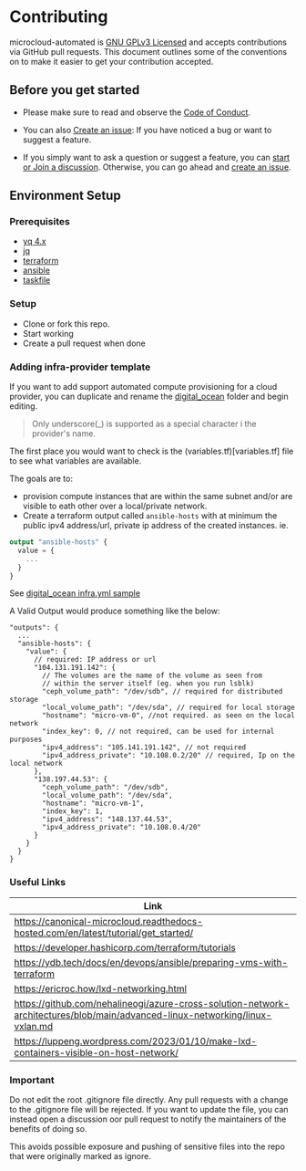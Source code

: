 # Contributing

microcloud-automated is [GNU GPLv3 Licensed](LICENSE) and
accepts contributions via GitHub pull requests. This document outlines
some of the conventions on to make it easier to get your contribution
accepted.

## Before you get started

- Please make sure to read and observe the
[Code of Conduct](CODE_OF_CONDUCT.md).

- You can also [Create an issue](https://github.com/hayone1/microcloud-automated/issues/new/choose): If you have noticed a bug or want to suggest a feature.

- If you simply want to ask a question or suggest a feature, you can [start or Join a discussion](https://github.com/hayone1/microcloud-automated/discussions). Otherwise, you can go ahead and [create an issue](hhttps://github.com/hayone1/microcloud-automated/issues/new/choose).

## Environment Setup

### Prerequisites
- [yq 4.x](https://github.com/mikefarah/yq/#install)
- [jq](https://jqlang.github.io/jq/download/)
- [terraform](https://developer.hashicorp.com/terraform/tutorials/aws-get-started/install-cli)
- [ansible](https://docs.ansible.com/ansible/latest/installation_guide/intro_installation.html)
- [taskfile](https://taskfile.dev/installation/)

### Setup
- Clone or fork this repo.
- Start working
- Create a pull request when done

### Adding infra-provider template

If you want to add support automated compute provisioning for a cloud provider, you can duplicate and rename
the [digital_ocean](infra-template/provider-scaffold/) folder and begin editing.
> Only underscore(_) is supported as a special character i the provider's name.


The first place you would want to check is the (variables.tf)[variables.tf] file to see what variables are available.

The goals are to:
- provision compute instances that are within the same subnet and/or are visible to eath other over
a local/private network.
- Create a terraform output called `ansible-hosts` with at minimum the public ipv4 address/url,
private ip address of the created instances.
ie.
``` tf
output "ansible-hosts" {
  value = {
    ...
  }
}
```
See [digital_ocean infra.yml sample](infra-template/digital_ocean/infra.tf)
 
A Valid Output would produce something like the below:

``` jsonc
"outputs": {
  ...
  "ansible-hosts": {
    "value": {
      // required: IP address or url
      "104.131.191.142": {
        // The volumes are the name of the volume as seen from
        // within the server itself (eg. when you run lsblk)
        "ceph_volume_path": "/dev/sdb", // required for distributed storage
        "local_volume_path": "/dev/sda", // required for local storage
        "hostname": "micro-vm-0", //not required. as seen on the local network
        "index_key": 0, // not required, can be used for internal purposes
        "ipv4_address": "105.141.191.142", // not required
        "ipv4_address_private": "10.108.0.2/20" // required, Ip on the local network
      },
      "138.197.44.53": {
        "ceph_volume_path": "/dev/sdb",
        "local_volume_path": "/dev/sda",
        "hostname": "micro-vm-1",
        "index_key": 1,
        "ipv4_address": "148.137.44.53",
        "ipv4_address_private": "10.108.0.4/20"
      }
    }
  }
}
```

### Useful Links

| Link    |
| -------- |
| https://canonical-microcloud.readthedocs-hosted.com/en/latest/tutorial/get_started/  |
| https://developer.hashicorp.com/terraform/tutorials  |
| https://ydb.tech/docs/en/devops/ansible/preparing-vms-with-terraform |
| https://ericroc.how/lxd-networking.html |
| https://github.com/nehalineogi/azure-cross-solution-network-architectures/blob/main/advanced-linux-networking/linux-vxlan.md |
| https://luppeng.wordpress.com/2023/01/10/make-lxd-containers-visible-on-host-network/ |

### Important
Do not edit the root .gitignore file directly. Any pull requests with a change to the .gitignore file will be rejected.
If you want to update the file, you can instead open a discussion oor pull request to notify the maintainers of the benefits of doing so.

This avoids possible exposure and pushing of sensitive files into the repo that were
originally marked as ignore.